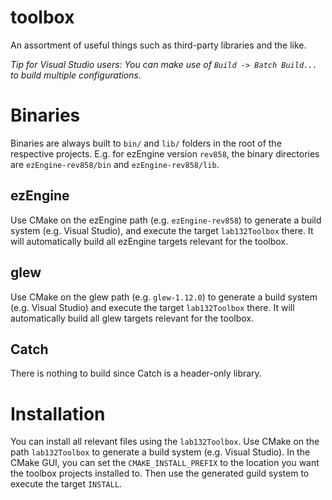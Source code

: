 toolbox
=======

An assortment of useful things such as third-party libraries and the like.

_Tip for Visual Studio users: You can make use of `Build -> Batch Build...` to build multiple configurations._


Binaries
========

Binaries are always built to `bin/` and `lib/` folders in the root of the respective projects. E.g. for ezEngine version `rev858`, the binary directories are `ezEngine-rev858/bin` and `ezEngine-rev858/lib`.

ezEngine
--------

Use CMake on the ezEngine path (e.g. `ezEngine-rev858`) to generate a build system (e.g. Visual Studio), and execute the target `lab132Toolbox` there. It will automatically build all ezEngine targets relevant for the toolbox.

glew
----

Use CMake on the glew path (e.g. `glew-1.12.0`) to generate a build system (e.g. Visual Studio) and execute the target `lab132Toolbox` there. It will automatically build all glew targets relevant for the toolbox.

Catch
-----

There is nothing to build since Catch is a header-only library.


Installation
============

You can install all relevant files using the `lab132Toolbox`. Use CMake on the path `lab132Toolbox` to generate a build system (e.g. Visual Studio). In the CMake GUI, you can set the `CMAKE_INSTALL_PREFIX` to the location you want the toolbox projects installed to. Then use the generated guild system to execute the target `INSTALL`.
